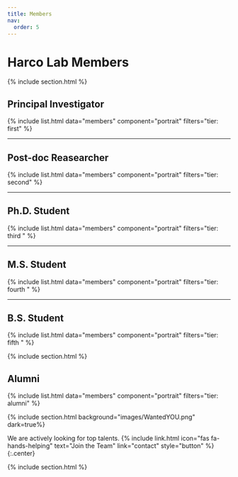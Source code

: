 ```yaml
---
title: Members
nav:
  order: 5
---
```

# **Harco Lab Members**

{% include section.html %}

## **Principal Investigator**
{%
  include list.html
  data="members"
  component="portrait"
  filters="tier: first" 
%}

***
## **Post-doc Reasearcher**
{%
  include list.html
  data="members"
  component="portrait"
  filters="tier: second" 
%}

***
## **Ph.D. Student**
{%
  include list.html
  data="members"
  component="portrait"
  filters="tier: third " 
%}

***
## **M.S. Student**
{%
  include list.html
  data="members"
  component="portrait"
  filters="tier: fourth " 
%}


***
## **B.S. Student**
{%
  include list.html
  data="members"
  component="portrait"
  filters="tier: fifth " 
%}



{% include section.html %}

## <i class="fas fa-user-graduate"></i> **Alumni**
{%
  include list.html
  data="members"
  component="portrait"
  filters="tier: alumni" 
%}


{% include section.html background="images/WantedYOU.png" dark=true%}

We are actively looking for top talents.
{%
  include link.html
  icon="fas fa-hands-helping"
  text="Join the Team"
  link="contact"
  style="button"
%}
{:.center}

{% include section.html %}

